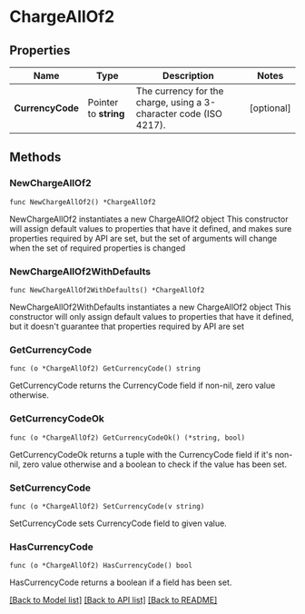 # ChargeAllOf2

## Properties

Name | Type | Description | Notes
------------ | ------------- | ------------- | -------------
**CurrencyCode** | Pointer to **string** | The currency for the charge, using a 3-character code (ISO 4217). | [optional] 

## Methods

### NewChargeAllOf2

`func NewChargeAllOf2() *ChargeAllOf2`

NewChargeAllOf2 instantiates a new ChargeAllOf2 object
This constructor will assign default values to properties that have it defined,
and makes sure properties required by API are set, but the set of arguments
will change when the set of required properties is changed

### NewChargeAllOf2WithDefaults

`func NewChargeAllOf2WithDefaults() *ChargeAllOf2`

NewChargeAllOf2WithDefaults instantiates a new ChargeAllOf2 object
This constructor will only assign default values to properties that have it defined,
but it doesn't guarantee that properties required by API are set

### GetCurrencyCode

`func (o *ChargeAllOf2) GetCurrencyCode() string`

GetCurrencyCode returns the CurrencyCode field if non-nil, zero value otherwise.

### GetCurrencyCodeOk

`func (o *ChargeAllOf2) GetCurrencyCodeOk() (*string, bool)`

GetCurrencyCodeOk returns a tuple with the CurrencyCode field if it's non-nil, zero value otherwise
and a boolean to check if the value has been set.

### SetCurrencyCode

`func (o *ChargeAllOf2) SetCurrencyCode(v string)`

SetCurrencyCode sets CurrencyCode field to given value.

### HasCurrencyCode

`func (o *ChargeAllOf2) HasCurrencyCode() bool`

HasCurrencyCode returns a boolean if a field has been set.


[[Back to Model list]](../README.md#documentation-for-models) [[Back to API list]](../README.md#documentation-for-api-endpoints) [[Back to README]](../README.md)


